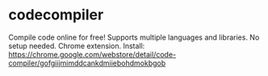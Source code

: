 # codecompiler
Compile code online for free! Supports multiple languages and libraries. No setup needed. Chrome extension.
Install:
https://chrome.google.com/webstore/detail/code-compiler/gofgiijmimddcankdmiiebohdmokbgob

